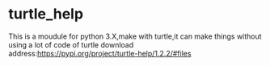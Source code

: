 # turtle_help
This is a moudule for python 3.X,make with turtle,it can make things without using a lot of code of turtle
download address:https://pypi.org/project/turtle-help/1.2.2/#files
